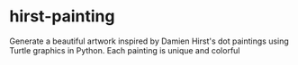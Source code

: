 # hirst-painting
Generate a beautiful artwork inspired by Damien Hirst's dot paintings using Turtle graphics in Python. Each painting is unique and colorful

